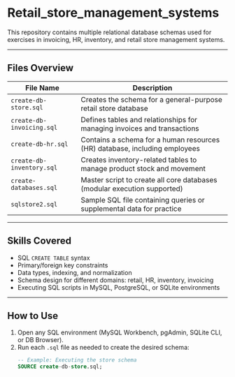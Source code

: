 # Retail_store_management_systems

This repository contains multiple relational database schemas used for exercises in invoicing, HR, inventory, and retail store management systems.

---

## Files Overview

| File Name              | Description                                                                 |
|------------------------|-----------------------------------------------------------------------------|
| `create-db-store.sql`  | Creates the schema for a general-purpose retail store database              |
| `create-db-invoicing.sql` | Defines tables and relationships for managing invoices and transactions      |
| `create-db-hr.sql`     | Contains a schema for a human resources (HR) database, including employees  |
| `create-db-inventory.sql` | Creates inventory-related tables to manage product stock and movement       |
| `create-databases.sql` | Master script to create all core databases (modular execution supported)    |
| `sqlstore2.sql`        | Sample SQL file containing queries or supplemental data for practice        |

---

##  Skills Covered

- SQL `CREATE TABLE` syntax
- Primary/foreign key constraints
- Data types, indexing, and normalization
- Schema design for different domains: retail, HR, inventory, invoicing
- Executing SQL scripts in MySQL, PostgreSQL, or SQLite environments

---

##  How to Use

1. Open any SQL environment (MySQL Workbench, pgAdmin, SQLite CLI, or DB Browser).
2. Run each `.sql` file as needed to create the desired schema:
   ```sql
   -- Example: Executing the store schema
   SOURCE create-db-store.sql;
